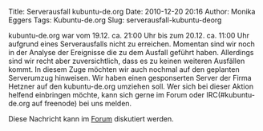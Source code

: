 Title: Serverausfall kubuntu-de.org
Date: 2010-12-20 20:16
Author: Monika Eggers
Tags: Kubuntu-de.org
Slug: serverausfall-kubuntu-deorg


kubuntu-de.org war vom 19.12. ca. 21:00 Uhr bis zum 20.12. ca. 11:00 Uhr
aufgrund eines Serverausfalls nicht zu erreichen. Momentan sind wir noch
in der Analyse der Ereignisse die zu dem Ausfall geführt haben.
Allerdings sind wir recht aber zuversichtlich, dass es zu keinen
weiteren Ausfällen kommt. In diesem Zuge möchten wir auch nochmal auf
den geplanten Serverumzug hinweisen. Wir haben einen gesponserten Server
der Firma Hetzner auf den kubuntu-de.org umziehen soll. Wer sich bei
dieser Aktion helfend einbringen möchte, kann sich gerne im Forum oder
IRC(\#kubuntu-de.org auf freenode) bei uns melden.



<!--break--><!--break-->

Diese Nachricht kann im
[Forum](http://forum.kubuntu-de.org/index.php?topic=14659.0 "http://forum.kubuntu-de.org/index.php?topic=14659.0")
diskutiert werden.



